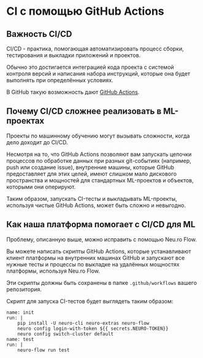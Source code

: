 # CI с помощью GitHub Actions

## Важность CI/CD

CI/CD - практика, помогающая автоматизировать процесс сборки, тестирования и выкладки приложений и проектов.

Обычно это достигается интеграцией кода проекта с системой контроля версий и написания набора инструкций, которые она будет выполнять при определённых условиях.

В GitHub такую возможность дают [GitHub Actions](https://github.com/features/actions).

## Почему CI/CD сложнее реализовать в ML-проектах

Проекты по машинному обучению могут вызывать сложности, когда дело доходит до CI/CD.

Несмотря на то, что GitHub Actions позволяют вам запускать цепочки процессов по обработке данных при разных git-событиях \(например, push или создание issue\), внутренние машины, которые GitHub предоставляет для этих целей, имеют слишком мало дискового пространства и мощностей для стандартных ML-проектов и объектов, которыми они оперируют.

Таким образом, запускать CI-тесты и выкладывать ML-проекты, используя чистые GitHub Actions, может быть сложно и невыгодно.

## Как наша платформа помогает с CI/CD для ML

Проблему, описанную выше, можно исправить с помощью Neu.ro Flow.

Вы можете написать скрипты GitHub Actions, которые устанавливают клиент платформы на внутренних машинах GitHub и запускают все нужные тесты и процессы по выкладке на удалённых мощностях платформы, используя Neu.ro Flow.

Эти скрипты должны быть сохранены в папке `.github/workflows` вашего репозитория.

Скрипт для запуска CI-тестов будет выглядеть таким образом:

```text
name: init
run: |
    pip install -U neuro-cli neuro-extras neuro-flow
    neuro config login-with-token ${{ secrets.NEURO-TOKEN}}
    neuro config switch-cluster default
name: test
run: |
    neuro-flow run test
```

